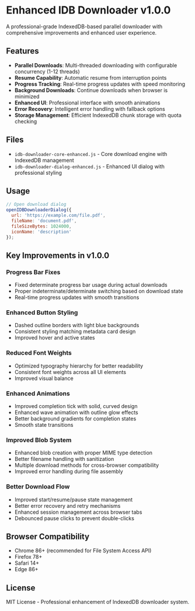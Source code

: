 # Enhanced IDB Downloader v1.0.0

A professional-grade IndexedDB-based parallel downloader with comprehensive improvements and enhanced user experience.

## Features

- **Parallel Downloads**: Multi-threaded downloading with configurable concurrency (1-12 threads)
- **Resume Capability**: Automatic resume from interruption points
- **Progress Tracking**: Real-time progress updates with speed monitoring
- **Background Downloads**: Continue downloads when browser is minimized
- **Enhanced UI**: Professional interface with smooth animations
- **Error Recovery**: Intelligent error handling with fallback options
- **Storage Management**: Efficient IndexedDB chunk storage with quota checking

## Files

- `idb-downloader-core-enhanced.js` - Core download engine with IndexedDB management
- `idb-downloader-dialog-enhanced.js` - Enhanced UI dialog with professional styling

## Usage

```javascript
// Open download dialog
openIDBDownloaderDialog({
  url: 'https://example.com/file.pdf',
  fileName: 'document.pdf',
  fileSizeBytes: 1024000,
  iconName: 'description'
});
```

## Key Improvements in v1.0.0

### Progress Bar Fixes
- Fixed determinate progress bar usage during actual downloads
- Proper indeterminate/determinate switching based on download state
- Real-time progress updates with smooth transitions

### Enhanced Button Styling
- Dashed outline borders with light blue backgrounds
- Consistent styling matching metadata card design
- Improved hover and active states

### Reduced Font Weights
- Optimized typography hierarchy for better readability
- Consistent font weights across all UI elements
- Improved visual balance

### Enhanced Animations
- Improved completion tick with solid, curved design
- Enhanced wave animation with outline glow effects
- Better background gradients for completion states
- Smooth state transitions

### Improved Blob System
- Enhanced blob creation with proper MIME type detection
- Better filename handling with sanitization
- Multiple download methods for cross-browser compatibility
- Improved error handling during file assembly

### Better Download Flow
- Improved start/resume/pause state management
- Better error recovery and retry mechanisms
- Enhanced session management across browser tabs
- Debounced pause clicks to prevent double-clicks

## Browser Compatibility

- Chrome 86+ (recommended for File System Access API)
- Firefox 78+
- Safari 14+
- Edge 86+

## License

MIT License - Professional enhancement of IndexedDB downloader system.